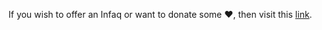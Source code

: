 If you wish to offer an Infaq or want to donate some ❤️, then visit this <a href="https://yayasansofa.onpay.my/order/form/tabungkilatbencana" target="_blank" rel="noopener">link</a>.
